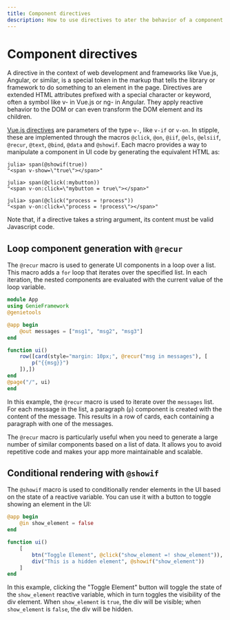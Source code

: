 ```yaml
---
title: Component directives
description: How to use directives to ater the behavior of a component.
---
```


# Component directives

A directive in the context of web development and frameworks like Vue.js, Angular, or similar, is a special token in the markup that tells the library or framework to do something to an element in the page. Directives are extended HTML attributes prefixed with a special character or keyword, often a symbol like v- in Vue.js or ng- in Angular. They apply reactive behavior to the DOM or can even transform the DOM element and its children.

[Vue.js directives](https://vuejs.org/api/built-in-directives.html) are parameters of the type `v-`, like `v-if` or `v-on`. In stipple, these are implemented through the macros `@click`, `@on`,  `@iif`, `@els`, `@elsiif`, `@recur`, `@text`, `@bind`, `@data` and `@showif`. Each macro provides a way to manipulate a component in UI code by generating the equivalent HTML as:

```julia-repl
julia> span(@showif(true))
"<span v-show=\"true\"></span>"

julia> span(@click(:mybutton))
"<span v-on:click=\"mybutton = true\"></span>"

julia> span(@click("process = !process"))
"<span v-on:click=\"process = !process\"></span>"
```

Note that, if a directive takes a string argument, its content must be valid Javascript code.

## Loop component generation with `@recur`

The `@recur` macro is used to generate UI components in a loop over a list. This macro adds a `for` loop that iterates over the specified list. In each iteration, the nested components are evaluated with the current value of the loop variable. 


```julia
module App
using GenieFramework
@genietools

@app begin
    @out messages = ["msg1", "msg2", "msg3"]
end

function ui()
    row([card(style="margin: 10px;", @recur("msg in messages"), [
        p("{{msg}}")
    ]),])
end
@page("/", ui)
end
```

In this example, the `@recur` macro is used to iterate over the `messages` list. For each message in the list, a paragraph (`p`) component is created with the content of the message. This results in a row of cards, each containing a paragraph with one of the messages. 

The `@recur` macro is particularly useful when you need to generate a large number of similar components based on a list of data. It allows you to avoid repetitive code and makes your app more maintainable and scalable.

## Conditional rendering with `@showif`

The `@showif` macro is used to conditionally render elements in the UI based on the state of a reactive variable. You can use it with a button to toggle showing an element in the UI:

```julia
@app begin
    @in show_element = false
end

function ui()
    [ 
        btn("Toggle Element", @click("show_element =! show_element")),
        div("This is a hidden element", @showif("show_element"))
    ]
end
```

In this example, clicking the "Toggle Element" button will toggle the state of the `show_element` reactive variable, which in turn toggles the visibility of the div element. When `show_element` is `true`, the div will be visible; when `show_element` is `false`, the div will be hidden.
